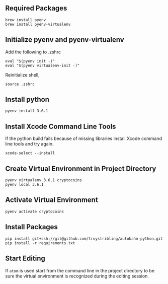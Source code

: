 ## Required Packages

```
brew install pyenv
brew install pyenv-virtualenv
```

## Initialize pyenv and pyenv-virtualenv

Add the following to .zshrc
```
eval "$(pyenv init -)"
eval "$(pyenv virtualenv-init -)"
```
Reinitialize shell,

```
source .zshrc
```

## Install python

```
pyenv install 3.6.1
```

## Install Xcode Command Line Tools

If the python build fails because of missing libraries install Xcode command line tools and try again.

```
xcode-select --install
```

## Create Virtual Environment in Project Directory

```
pyenv virtualenv 3.6.1 cryptocoins
pyenv local 3.6.1
```

## Activate Virtual Environment

```
pyenv activate cryptocoins
```

## Install Packages

```
pip install git+ssh://git@github.com/troystribling/autobahn-python.git
pip install -r requirements.txt
```

## Start Editing

If ```atom``` is used start from the command line in the project directory to be sure the virtual environment is recognized during the editing session.
